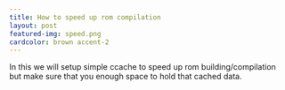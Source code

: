 ```yaml
---
title: How to speed up rom compilation
layout: post
featured-img: speed.png
cardcolor: brown accent-2
---
```


In this we will setup simple ccache to speed up rom building/compilation but make sure that you enough space to hold that cached data.